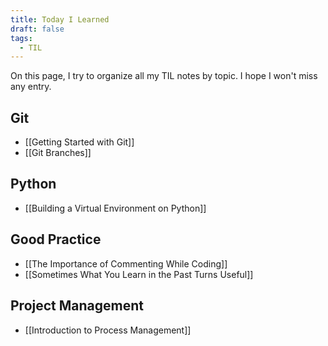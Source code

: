 ```yaml
---
title: Today I Learned
draft: false
tags:
  - TIL
---
```

On this page, I try to organize all my TIL notes by topic. I hope I won't miss any entry.

## Git
- [[Getting Started with Git]]
- [[Git Branches]]

## Python

- [[Building a Virtual Environment on Python]]

## Good Practice

- [[The Importance of Commenting While Coding]]
- [[Sometimes What You Learn in the Past Turns Useful]]

## Project Management
- [[Introduction to Process Management]]
